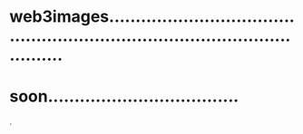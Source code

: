 # web3images..................................................................................................
# soon....................................
.
